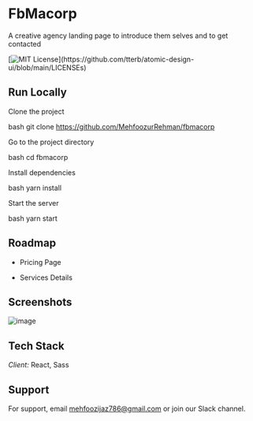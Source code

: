 # FbMacorp

A creative agency landing page to introduce them selves and to get contacted

[![MIT License](https://img.shields.io/apm/l/atomic-design-ui.svg?)](https://github.com/tterb/atomic-design-ui/blob/main/LICENSEs)


## Run Locally

Clone the project

bash
  git clone https://github.com/MehfoozurRehman/fbmacorp


Go to the project directory

bash
  cd fbmacorp


Install dependencies

bash
  yarn install


Start the server

bash
  yarn start



## Roadmap

- Pricing Page

- Services Details


## Screenshots

![image](https://user-images.githubusercontent.com/100939524/187097988-bec7696a-821b-4521-aa92-a6abc478bb97.png)

## Tech Stack

*Client:* React, Sass


## Support

For support, email mehfoozijaz786@gmail.com or join our Slack channel.
